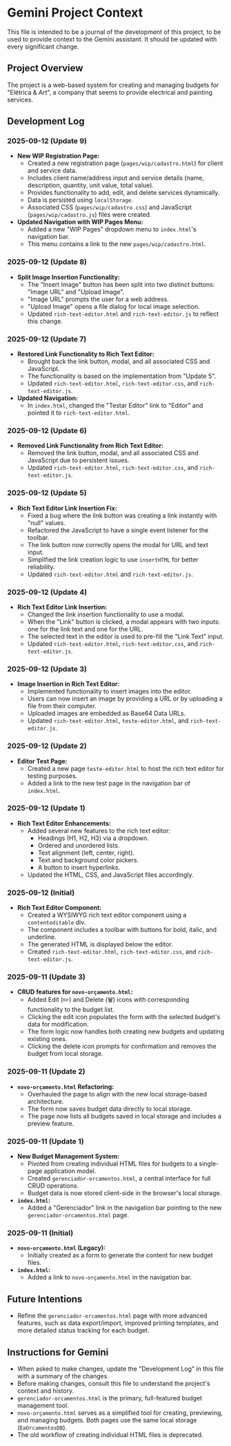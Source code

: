 # Gemini Project Context

This file is intended to be a journal of the development of this project, to be used to provide context to the Gemini assistant. It should be updated with every significant change.

## Project Overview

The project is a web-based system for creating and managing budgets for "Elétrica & Art", a company that seems to provide electrical and painting services.

## Development Log

### 2025-09-12 (Update 9)

*   **New WIP Registration Page:**
    *   Created a new registration page (`pages/wip/cadastro.html`) for client and service data.
    *   Includes client name/address input and service details (name, description, quantity, unit value, total value).
    *   Provides functionality to add, edit, and delete services dynamically.
    *   Data is persisted using `localStorage`.
    *   Associated CSS (`pages/wip/cadastro.css`) and JavaScript (`pages/wip/cadastro.js`) files were created.
*   **Updated Navigation with WIP Pages Menu:**
    *   Added a new "WIP Pages" dropdown menu to `index.html`'s navigation bar.
    *   This menu contains a link to the new `pages/wip/cadastro.html`.

### 2025-09-12 (Update 8)

*   **Split Image Insertion Functionality:**
    *   The "Insert Image" button has been split into two distinct buttons: "Image URL" and "Upload Image".
    *   "Image URL" prompts the user for a web address.
    *   "Upload Image" opens a file dialog for local image selection.
    *   Updated `rich-text-editor.html` and `rich-text-editor.js` to reflect this change.

### 2025-09-12 (Update 7)

*   **Restored Link Functionality to Rich Text Editor:**
    *   Brought back the link button, modal, and all associated CSS and JavaScript.
    *   The functionality is based on the implementation from "Update 5".
    *   Updated `rich-text-editor.html`, `rich-text-editor.css`, and `rich-text-editor.js`.
*   **Updated Navigation:**
    *   In `index.html`, changed the "Testar Editor" link to "Editor" and pointed it to `rich-text-editor.html`.

### 2025-09-12 (Update 6)

*   **Removed Link Functionality from Rich Text Editor:**
    *   Removed the link button, modal, and all associated CSS and JavaScript due to persistent issues.
    *   Updated `rich-text-editor.html`, `rich-text-editor.css`, and `rich-text-editor.js`.

### 2025-09-12 (Update 5)

*   **Rich Text Editor Link Insertion Fix:**
    *   Fixed a bug where the link button was creating a link instantly with "null" values.
    *   Refactored the JavaScript to have a single event listener for the toolbar.
    *   The link button now correctly opens the modal for URL and text input.
    *   Simplified the link creation logic to use `insertHTML` for better reliability.
    *   Updated `rich-text-editor.html` and `rich-text-editor.js`.

### 2025-09-12 (Update 4)

*   **Rich Text Editor Link Insertion:**
    *   Changed the link insertion functionality to use a modal.
    *   When the "Link" button is clicked, a modal appears with two inputs: one for the link text and one for the URL.
    *   The selected text in the editor is used to pre-fill the "Link Text" input.
    *   Updated `rich-text-editor.html`, `rich-text-editor.css`, and `rich-text-editor.js`.

### 2025-09-12 (Update 3)

*   **Image Insertion in Rich Text Editor:**
    *   Implemented functionality to insert images into the editor.
    *   Users can now insert an image by providing a URL or by uploading a file from their computer.
    *   Uploaded images are embedded as Base64 Data URLs.
    *   Updated `rich-text-editor.html`, `teste-editor.html`, and `rich-text-editor.js`.

### 2025-09-12 (Update 2)

*   **Editor Test Page:**
    *   Created a new page `teste-editor.html` to host the rich text editor for testing purposes.
    *   Added a link to the new test page in the navigation bar of `index.html`.

### 2025-09-12 (Update 1)

*   **Rich Text Editor Enhancements:**
    *   Added several new features to the rich text editor:
        *   Headings (H1, H2, H3) via a dropdown.
        *   Ordered and unordered lists.
        *   Text alignment (left, center, right).
        *   Text and background color pickers.
        *   A button to insert hyperlinks.
    *   Updated the HTML, CSS, and JavaScript files accordingly.

### 2025-09-12 (Initial)

*   **Rich Text Editor Component:**
    *   Created a WYSIWYG rich text editor component using a `contenteditable` div.
    *   The component includes a toolbar with buttons for bold, italic, and underline.
    *   The generated HTML is displayed below the editor.
    *   Created `rich-text-editor.html`, `rich-text-editor.css`, and `rich-text-editor.js`.

### 2025-09-11 (Update 3)

*   **CRUD features for `novo-orçamento.html`:**
    *   Added Edit (✏️) and Delete (🗑️) icons with corresponding functionality to the budget list.
    *   Clicking the edit icon populates the form with the selected budget's data for modification.
    *   The form logic now handles both creating new budgets and updating existing ones.
    *   Clicking the delete icon prompts for confirmation and removes the budget from local storage.

### 2025-09-11 (Update 2)

*   **`novo-orçamento.html` Refactoring:**
    *   Overhauled the page to align with the new local storage-based architecture.
    *   The form now saves budget data directly to local storage.
    *   The page now lists all budgets saved in local storage and includes a preview feature.

### 2025-09-11 (Update 1)

*   **New Budget Management System:**
    *   Pivoted from creating individual HTML files for budgets to a single-page application model.
    *   Created `gerenciador-orcamentos.html`, a central interface for full CRUD operations.
    *   Budget data is now stored client-side in the browser's local storage.
*   **`index.html`:**
    *   Added a "Gerenciador" link in the navigation bar pointing to the new `gerenciador-orcamentos.html` page.

### 2025-09-11 (Initial)

*   **`novo-orçamento.html` (Legacy):**
    *   Initially created as a form to generate the content for new budget files.
*   **`index.html`:**
    *   Added a link to `novo-orçamento.html` in the navigation bar.

## Future Intentions

*   Refine the `gerenciador-orcamentos.html` page with more advanced features, such as data export/import, improved printing templates, and more detailed status tracking for each budget.

## Instructions for Gemini

*   When asked to make changes, update the "Development Log" in this file with a summary of the changes.
*   Before making changes, consult this file to understand the project's context and history.
*   `gerenciador-orcamentos.html` is the primary, full-featured budget management tool.
*   `novo-orçamento.html` serves as a simplified tool for creating, previewing, and managing budgets. Both pages use the same local storage (`EaOrcamentosDB`).
*   The old workflow of creating individual HTML files is deprecated.